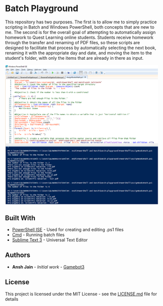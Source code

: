 # Batch Playground

This repository has two purposes. The first is to allow me to simply practice scripting in Batch and Windows PowerShell, both concepts that are new to me. The second is for the overall goal of attempting to automatically assign homework to Quest Learning online students. Students receive homework through the transfer and renaming of PDF files, so these scripts are designed to facilitate that process by automatically selecting the next book, renaming it with the appropriate day and date, and moving the item to the student's folder, with only the items that are already in there as input. 

<p align="center">
	<img src="ide.PNG" alt="Image of code running" />
</p>

## Built With

  * [PowerShell ISE](https://docs.microsoft.com/en-us/powershell/scripting/core-powershell/ise/introducing-the-windows-powershell-ise?view=powershell-6) - Used for creating and editing .ps1 files
  * [Cmd](https://docs.microsoft.com/en-us/windows-server/administration/windows-commands/cmd) - Running batch files
  * [Sublime Text 3](https://www.sublimetext.com/) - Universal Text Editor

## Authors

* **Ansh Jain** - *Initial work* - [Gamebot3](https://github.com/Gamebot3)

## License

This project is licensed under the MIT License - see the [LICENSE.md](LICENSE.md) file for details
